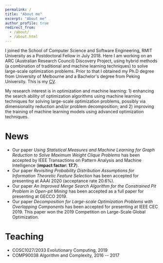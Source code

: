 ```yaml
---
permalink: /
title: "About me"
excerpt: "About me"
author_profile: true
redirect_from: 
  - /about/
  - /about.html
---
```


I joined the School of Computer Science and Software Engineering, RMIT University as a Postdoctoral Fellow in July 2018. Here I am working on an ARC (Australian Research Council) Discovery Project, using hybrid methods (a combination of traditional and machine learning techniques) to solve large-scale optimization problems. Prior to that I obtained my Ph.D degree from University of Melbourne and a Bachelor's degree from Peking University. This is my [CV](https://yuansuny.github.io/files/YUANSUN_CV.pdf). <br/>

My research interest is in optimization and machine learning: 1) enhancing the search ability of optimization algorithms using machine learning techniques for solving large-scale optimization problems, possibly via dimensionality reduction and/or problem decomposition; and 2) improving the training of machine learning models using advanced optimization techniques. <br/>

<!-- __For COSC1027/2033 students, a number of research projects is available [here](https://yuansuny.github.io/projects).__ -->
<!-- for <span style="font-family:Papyrus; font-size:4em;">testing</span> -->


News
======
* Our paper *Using Statistical Measures and Machine Learning for Graph Reduction to Solve Maximum Weight Clique Problems* has been accepted by IEEE Transactions on Pattern Analysis and Machine Intelligence (__impact factor: 17.7__).
* Our paper *Revisiting Probability Distribution Assumptions for Information Theoretic Feature Selection* has been accepted for presenting at AAAI 2020 (acceptance rate 20.6%).
* Our paper *An Improved Merge Search Algorithm for the Constrained Pit Problem in Open-pit Mining* has been accepted as a full paper for presenting at GECCO 2019. 
* Our paper *Decomposition for Large-scale Optimization Problems with Overlapping Components* has been accepted for presenting at IEEE CEC 2019. This paper won the 2019 Competition on Large-Scale Global Optimization.


Teaching 
======
* COSC1027/2033 Evolutionary Computing, 2019
* COMP90038 Algorithm and Complexity, 2016 -- 2017





